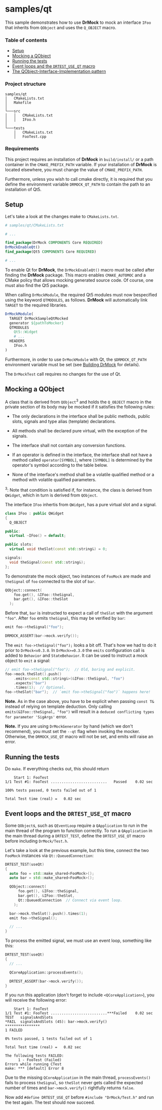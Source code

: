 <!--
Copyright 2019 Ole Kliemann, Malte Kliemann

This file is part of DrMock.

DrMock is free software: you can redistribute it and/or modify it
under the terms of the GNU General Public License as published by
the Free Software Foundation, either version 3 of the License, or
(at your option) any later version.

DrMock is distributed in the hope that it will be useful, but
WITHOUT ANY WARRANTY; without even the implied warranty of
MERCHANTABILITY or FITNESS FOR A PARTICULAR PURPOSE.  See the GNU
General Public License for more details.

You should have received a copy of the GNU General Public License
along with DrMock.  If not, see <https://www.gnu.org/licenses/>.
-->

# samples/qt
This sample demonstrates how to use **DrMock** to mock an interface
`IFoo` that inherits from `QObject` and uses the `Q_OBJECT` macro.

### Table of contents

* [Setup](#setup)
* [Mocking a QObject](#mocking-a-qobject)
* [Running the tests](#running-the-tests)
* [Event loops and the `DRTEST_USE_QT` macro](#event-loops-and-the-drtest_use_qt-macro)
* [The QObject-Interface-Implementation pattern](#the-qobject-interface-implementation-pattern)

### Project structure

```
samples/qt
│   CMakeLists.txt
│   Makefile
│
└───src
│   │   CMakeLists.txt
│   │   IFoo.h
│
└───tests
    │   CMakeLists.txt
    │   FooTest.cpp
```

### Requirements

This project requires an installation of **DrMock** in `build/install/`
or a path container in the `CMAKE_PREFIX_PATH` variable. If your
installation of **DrMock** is located elsewhere, you must change the
value of `CMAKE_PREFIX_PATH`.

Furthermore, unless you wish to call cmake directly, it is required that
you define the environment variable `DRMOCK_QT_PATH` to contain the path
to an installation of Qt5.

## Setup

Let's take a look at the changes make to `CMakeLists.txt`.

```cmake
# samples/qt/CMakeLists.txt

# ...

find_package(DrMock COMPONENTS Core REQUIRED)
DrMockEnableQt()
find_package(Qt5 COMPONENTS Core REQUIRED)

# ...
```

To enable Qt for **DrMock**, the `DrMockEnableQt()` macro must be called
after finding the **DrMock** package. This macro enables `CMAKE_AUTOMOC`
and a CMake policy that allows mocking generated source code. Of course,
one must also find the Qt5 package.

When calling `DrMockModule`, the required Qt5 modules must now
bespecified using the keyword `QTMODULES`, as follows. **DrMock** will
automatically link `TARGET` to the required libraries.

```cmake
DrMockModule(
  TARGET DrMockSampleQtMocked
  generator ${pathToMocker}
  QTMODULES
    Qt5::Widget
    # ...
  HEADERS
    IFoo.h
)
```

Furthermore, in order to use `DrMockModule` with Qt, the `$DRMOCK_QT_PATH`
environment variable must be set (see [Building DrMock](../build.md) for
details).

The `DrMockTest` call requires no changes for the use of Qt.

## Mocking a QObject

A class that is derived from `QObject`<sup>3</sup> and holds the `Q_OBJECT` macro in
the private section of its body may be mocked if it satisfies the
following rules:

* The only declarations in the interface shall be public methods, public
  slots, signals and type alias (template) declarations.

* All methods shall be declared pure virtual, with the exception of the
  signals.

* The interface shall not contain any conversion functions.

* If an operator is defined in the interface, the interface shall not
  have a method called `operator[SYMBOL]`, where `[SYMBOL]` is
  determined by the operator's symbol according to the table below.

* None of the interface's method shall be a volatile qualified method
  or a method with volatile qualified parameters.

<sup>3</sup>: Note that condition is satisfied if, for instance, the class is
  derived from `QWidget`, which in turn is derived from `QObject`.

The interface `IFoo` inhertis from `QWidget`, has a pure virtual slot
and a signal.

```cpp
class IFoo : public QWidget
{
  Q_OBJECT

public:
  virtual ~IFoo() = default;

public slots:
  virtual void theSlot(const std::string&) = 0;

signals:
  void theSignal(const std::string&);
};
```

To demonstrate the mock object, two instances of `FooMock` are made
and `theSignal` of `foo` connected to the slot of `bar`.

```cpp
QObject::connect(
    foo.get(), &IFoo::theSignal,
    bar.get(), &IFoo::theSlot
  );
```

Before that, `bar` is instructed to expect a call of `theSlot` with
the argument `"foo"`. After `foo` emits `theSignal`, this may be
verified by `bar`:

```cpp
emit foo->theSignal("foo");

DRMOCK_ASSERT(bar->mock.verify());
```

The `emit foo->theSignal("foo");` looks a bit off. That's how we had to
do it prior to `DrMock<v0.3.0`. In `DrMock>=0.3.0`  the `emits`
configuration call is added to `Behavior` and `StateBehavior`. It can be
used to instruct a mock object to `emit` a signal:

```cpp
// emit foo->theSignal("foo");  // Old, boring and explicit.
foo->mock.theSlot().push()
    .emits<const std::string&>(&IFoo::theSignal, "foo")
    .expects("bar")
    .times(1);  // Optional.
foo->theSlot("bar");  // `emit foo->theSignal("foo")` happens here!
```

**Note.** As in the case above, you have to be explicit when passing
`const T&` instead of relying on template deduction. Only calling
`emits(&IFoo::theSignal, "foo")` will result in a
`deduced conflicting types for parameter 'SigArgs'` error.

**Note.** If you are using `DrMockGenerator` by hand (which we don't
recommend), you must set the `--qt` flag when invoking the mocker.
Otherwise, the `DRMOCK_USE_QT` macro will not be set, and emits will
raise an error.

## Running the tests

Do `make`. If everything checks out, this should return
```
    Start 1: FooTest
1/1 Test #1: FooTest ..........................   Passed    0.02 sec

100% tests passed, 0 tests failed out of 1

Total Test time (real) =   0.02 sec
```

## Event loops and the `DRTEST_USE_QT` macro

Some `QObject`s, such as `QEventLoop` require a `QApplication` to run in
the main thread of the program to function correctly. To run a
`QApplication` in the main thread during a `DRTEST_TEST`, define the
`DRTEST_USE_QT` macro before including `DrMock/Test.h`.

Let's take a look at the previous example, but this time, connect the
two `FooMock` instances via `Qt::QueuedConnection`:

```cpp
DRTEST_TEST(useQt)
{
  auto foo = std::make_shared<FooMock>();
  auto bar = std::make_shared<FooMock>();

  QObject::connect(
      foo.get(), &IFoo::theSignal,
      bar.get(), &IFoo::theSlot,
      Qt::QueuedConnection  // Connect via event loop.
    );

  bar->mock.theSlot().push().times(1);
  emit foo->theSignal();

  // ...
}
```

To process the emitted signal, we must use an event loop, something like
this:

```cpp
DRTEST_TEST(useQt)
{
  // ...

  QCoreApplication::processEvents();

  DRTEST_ASSERT(bar->mock.verify());
}
```

If you run this application (don't forget to include `<QCoreApplication>`),
you will receive the following error:

```
    Start 1: FooTest
1/1 Test #1: FooTest ..........................***Failed    0.02 sec
TEST   signalsAndSlots
*FAIL  signalsAndSlots (45): bar->mock.verify()
****************
1 FAILED

0% tests passed, 1 tests failed out of 1

Total Test time (real) =   0.02 sec

The following tests FAILED:
	  1 - FooTest (Failed)
Errors while running CTest
make: *** [default] Error 8
```

Due to the missing `QCoreApplication` in the main thread,
`processEvents()` fails to process `theSignal`, so `theSlot` never gets
called the expected number of times and `bar->mock.verify()` rightfully
returns `false`.

Now add `#define DRTEST_USE_QT` before `#include "DrMock/Test.h"` and
run the test again. The test should now succeed.
